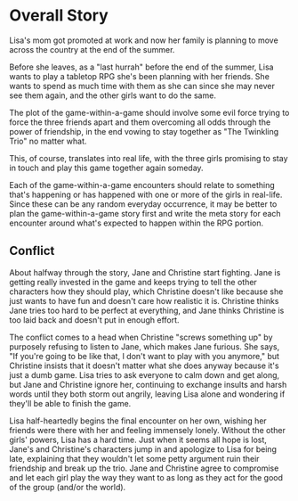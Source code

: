 # Overall Story

Lisa's mom got promoted at work and now her family is planning to move across the country at the end of the summer.

Before she leaves, as a "last hurrah" before the end of the summer, Lisa wants to play a tabletop RPG she's been planning with her friends. She wants to spend as much time with them as she can since she may never see them again, and the other girls want to do the same.

The plot of the game-within-a-game should involve some evil force trying to force the three friends apart and them overcoming all odds through the power of friendship, in the end vowing to stay together as "The Twinkling Trio" no matter what.

This, of course, translates into real life, with the three girls promising to stay in touch and play this game together again someday.

Each of the game-within-a-game encounters should relate to something that's happening or has happened with one or more of the girls in real-life. Since these can be any random everyday occurrence, it may be better to plan the game-within-a-game story first and write the meta story for each encounter around what's expected to happen within the RPG portion.

## Conflict
About halfway through the story, Jane and Christine start fighting. Jane is getting really invested in the game and keeps trying to tell the other characters how they should play, which Christine doesn't like because she just wants to have fun and doesn't care how realistic it is. Christine thinks Jane tries too hard to be perfect at everything, and Jane thinks Christine is too laid back and doesn't put in enough effort.

The conflict comes to a head when Christine "screws something up" by purposely refusing to listen to Jane, which makes Jane furious. She says, "If you're going to be like that, I don't want to play with you anymore," but Christine insists that it doesn't matter what she does anyway because it's just a dumb game. Lisa tries to ask everyone to calm down and get along, but Jane and Christine ignore her, continuing to exchange insults and harsh words until they both storm out angrily, leaving Lisa alone and wondering if they'll be able to finish the game.

Lisa half-heartedly begins the final encounter on her own, wishing her friends were there with her and feeling immensely lonely. Without the other girls' powers, Lisa has a hard time. Just when it seems all hope is lost, Jane's and Christine's characters jump in and apologize to Lisa for being late, explaining that they wouldn't let some petty argument ruin their friendship and break up the trio. Jane and Christine agree to compromise and let each girl play the way they want to as long as they act for the good of the group (and/or the world).